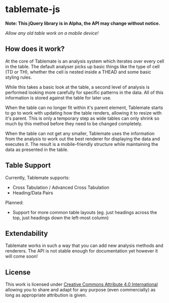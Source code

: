 # tablemate-js

**Note: This jQuery library is in Alpha, the API may change without notice.**

*Allow any old table work on a mobile device!*

## How does it work?

At the core of Tablemate is an analysis system which iterates over every cell in the table. The default analyser picks up basic things like the type of cell (TD or TH), whether the cell is nested inside a THEAD and some basic styling rules.

While this takes a basic look at the table, a second level of analysis is performed looking more carefully for specific patterns in the data. All of this information is stored against the table for later use.

When the table can no longer fit within it's parent element, Tablemate starts to go to work with updating how the table renders, allowing it to resize with it's parent. This is only a temporary step as wide tables can only shrink so much by this method before they need to be changed completely.

When the table can not get any smaller, Tablemate uses the information from the analysis to work out the best renderer for displaying the data and executes it. The result is a mobile-friendly structure while maintaining the data as presented in the table.

## Table Support

Currently, Tablemate supports:

* Cross Tabulation / Advanced Cross Tabulation
* Heading/Data Pairs

Planned:

* Support for more common table layouts (eg. just headings across the top, just headings down the left-most column)


## Extendability

Tablemate works in such a way that you can add new analysis methods and renderers. The API is not stable enough for documentation yet however it will come soon!


## License

This work is licensed under [Creative Commons Attribute 4.0 International](http://creativecommons.org/licenses/by/4.0/) allowing you to share and adapt for any purpose (even commercially) as long as appropriate attribution is given.